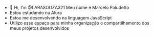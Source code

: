 - 👋 Hi, I’m @LARASOUZA321
Meu nome é Marcelo Paludetto
- Estou estudando na Alura
- Estou me desenvolvendo na linguagem JavaScript
- Utilizo esse espaço para minha organização e compartilhamento dos meus projetos desenvolvidos
<!---
LARASOUZA321/LARASOUZA321 is a ✨ special ✨ repository because its `README.md` (this file) appears on your GitHub profile.
You can click the Preview link to take a look at your changes.
--->
